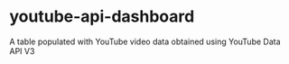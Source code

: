 # youtube-api-dashboard
A table populated with YouTube video data obtained using YouTube Data API V3
